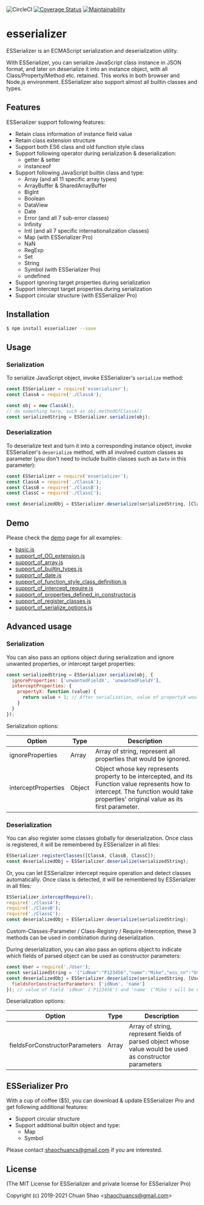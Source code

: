 ![CircleCI](https://circleci.com/gh/shaochuancs/esserializer.svg?style=shield)
[![Coverage Status](https://coveralls.io/repos/github/shaochuancs/esserializer/badge.svg?branch=master)](https://coveralls.io/github/shaochuancs/esserializer?branch=master)
[![Maintainability](https://api.codeclimate.com/v1/badges/dc4d2ca88c7cc8467b81/maintainability)](https://codeclimate.com/github/shaochuancs/esserializer/maintainability)

# esserializer
ESSerializer is an ECMAScript serialization and deserialization utility.

With ESSerializer, you can serialize JavaScript class instance in JSON format, and later on deserialize it into an instance object, with all Class/Property/Method etc. retained. 
This works in both browser and Node.js environment. ESSerializer also support almost all builtin classes and types.

## Features
ESSerializer support following features:
* Retain class information of instance field value
* Retain class extension structure
* Support both ES6 class and old function style class
* Support following operator during serialization & deserialization: 
  * getter & setter
  * instanceof
* Support following JavaScript builtin class and type: 
  * Array (and all 11 specific array types) 
  * ArrayBuffer & SharedArrayBuffer
  * BigInt
  * Boolean
  * DataView
  * Date
  * Error (and all 7 sub-error classes)
  * Infinity
  * Intl (and all 7 specific internationalization classes)
  * Map (with ESSerializer Pro)
  * NaN
  * RegExp
  * Set
  * String
  * Symbol (with ESSerializer Pro)
  * undefined
* Support ignoring target properties during serialization
* Support intercept target properties during serialization
* Support circular structure (with ESSerializer Pro)

## Installation
```sh
$ npm install esserializer --save
```

## Usage

### Serialization
To serialize JavaScript object, invoke ESSerializer's `serialize` method:
```js
const ESSerializer = require('esserializer');
const ClassA = require('./ClassA');

const obj = new ClassA();
// do something here, such as obj.methodOfClassA()
const serializedString = ESSerializer.serialize(obj);
```

### Deserialization
To deserialize text and turn it into a corresponding instance object, invoke ESSerializer's `deserialize` method,
with all involved custom classes as parameter (you don't need to include builtin classes such as `Date` in this parameter):
```js
const ESSerializer = require('esserializer');
const ClassA = require('./ClassA');
const ClassB = require('./ClassB');
const ClassC = require('./ClassC');

const deserializedObj = ESSerializer.deserialize(serializedString, [ClassA, ClassB, ClassC]);
```

## Demo
Please check the [demo](https://github.com/shaochuancs/esserializer/tree/master/demo) page for all examples:
* [basic.js](https://github.com/shaochuancs/esserializer/blob/master/demo/basic.js)
* [support_of_OO_extension.js](https://github.com/shaochuancs/esserializer/blob/master/demo/support_of_OO_extension.js)
* [support_of_array.js](https://github.com/shaochuancs/esserializer/blob/master/demo/support_of_array.js)
* [support_of_builtin_types.js](https://github.com/shaochuancs/esserializer/blob/master/demo/support_of_builtin_types.js)
* [support_of_date.js](https://github.com/shaochuancs/esserializer/blob/master/demo/support_of_date.js)
* [support_of_function_style_class_definition.js](https://github.com/shaochuancs/esserializer/blob/master/demo/support_of_function_style_class_definition.js)
* [support_of_intercept_require.js](https://github.com/shaochuancs/esserializer/blob/master/demo/support_of_intercept_require.js)
* [support_of_properties_defined_in_constructor.js](https://github.com/shaochuancs/esserializer/blob/master/demo/support_of_properties_defined_in_constructor.js)
* [support_of_register_classes.js](https://github.com/shaochuancs/esserializer/blob/master/demo/support_of_register_classes.js)
* [support_of_serialize_options.js](https://github.com/shaochuancs/esserializer/blob/master/demo/support_of_serialize_options.js)

## Advanced usage

### Serialization
You can also pass an options object during serialization and ignore unwanted properties, or intercept target properties:

```js
const serializedString = ESSerializer.serialize(obj, {
  ignoreProperties: ['unwantedFieldX', 'unwantedFieldY'],
  interceptProperties: {
    propertyX: function (value) {
      return value + 1; // After serialization, value of propertyX would be equal to its original value plus 1. Also, "this" can be used here to represent obj.
    }
  }
});
```

Serialization options:

| Option              | Type   | Description                                                                                                                                                                            |
|---------------------|--------|----------------------------------------------------------------------------------------------------------------------------------------------------------------------------------------|
| ignoreProperties    | Array  | Array of string, represent all properties that would be ignored.                                                                                                                       |
| interceptProperties | Object | Object whose key represents property to be intercepted, and its Function value represents how to intercept. The function would take properties' original value as its first parameter. |

### Deserialization
You can also register some classes globally for deserialization. Once class is registered, it will be remembered by ESSerializer in all files:
```js
ESSerializer.registerClasses([ClassA, ClassB, ClassC]);
const deserializedObj = ESSerializer.deserialize(serializedString);
```

Or, you can let ESSerializer intercept require operation and detect classes automatically. Once class is detected, it will
be remembered by ESSerializer in all files:
```js
ESSerializer.interceptRequire();
require('./ClassA');
require('./ClassB');
require('./ClassC');
const deserializedObj = ESSerializer.deserialize(serializedString);
```

Custom-Classes-Parameter / Class-Registry / Require-Interception, these 3 methods can be used in combination during deserialzation. 

During deserialization, you can also pass an options object to indicate which fields of parsed object can be used as constructor parameters:

```js
const User = require('./User');
const serializedString = '{"idNum":"P123456","name":"Mike","ess_cn":"User"}';
const deserializedObj = ESSerializer.deserialize(serializedString, [User], {
  fieldsForConstructorParameters: ['idNum', 'name']
}); // value of field 'idNum' ('P123456') and 'name' ('Mike') will be used as constructor parameters to initialize User instance.
```

Deserialization options:

| Option                         | Type  | Description                                                                                                                                                                            |
|--------------------------------|-------|----------------------------------------------------------------------------------------------------------------------------------------------------------------------------------------|
| fieldsForConstructorParameters | Array | Array of string, represent fields of parsed object whose value would be used as constructor parameters                                                                                 |

## ESSerializer Pro
With a cup of coffee ($5), you can download & update ESSerializer Pro and get following additional features:
* Support circular structure
* Support additional builtin object and type: 
  * Map
  * Symbol

Please contact shaochuancs@gmail.com if you are interested.

## License
(The MIT License for ESSerializer and private license for ESSerializer Pro)

Copyright (c) 2019-2021 Chuan Shao &lt;shaochuancs@gmail.com&gt;
